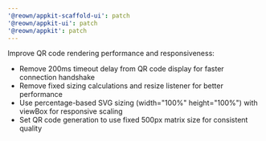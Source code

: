 ```yaml
---
'@reown/appkit-scaffold-ui': patch
'@reown/appkit-ui': patch
'@reown/appkit': patch
---
```


Improve QR code rendering performance and responsiveness:
- Remove 200ms timeout delay from QR code display for faster connection handshake
- Remove fixed sizing calculations and resize listener for better performance
- Use percentage-based SVG sizing (width="100%" height="100%") with viewBox for responsive scaling
- Set QR code generation to use fixed 500px matrix size for consistent quality
